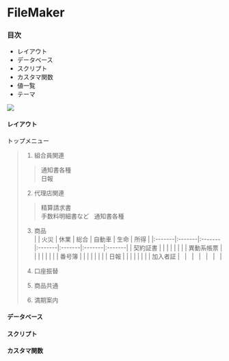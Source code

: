 # FileMaker

### 目次
- レイアウト
- データベース
- スクリプト
- カスタマ関数
- 値一覧
- テーマ

![](http://www.filemaker.com/jp/purchase/resellers/images/filemakerpro16advanced_icon.jpg)

#### レイアウト
トップメニュー  
> 1. 組合員関連
>> 通知書各種  
>> 日報
> 2. 代理店関連
>> 精算請求書  
>> 手数料明細書など  
>> 通知書各種  
>
> 3. 商品  
|   | 火災 | 休業 | 総合 | 自動車 | 生命 | 所得 |
|:-------|:-------|:-------|:-------|:-------|:-------|:-------|
| 契約証書 |   |   |   |   |   |   |
| 異動系帳票 |   |   |   |   |   |   |
| 番号簿 |   |   |   |   |   |   |
| 日報 |   |   |   |   |   |   |
| 加入者証 |   |   |   |   |   |   |
>
> 4. 口座振替
> 5. 商品共通
> 6. 満期案内

#### データベース
#### スクリプト
#### カスタマ関数






